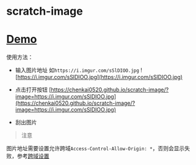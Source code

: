 # scratch-image
 
 # [Demo](https://chenkai0520.github.io/scratch-image/)

使用方法：
+ 输入图片地址 
如`https://i.imgur.com/sSlDIOO.jpg`
![https://i.imgur.com/sSlDIOO.jpg](https://i.imgur.com/sSlDIOO.jpg)

+ 点击打开按钮
[https://chenkai0520.github.io/scratch-image/?image=https://i.imgur.com/sSlDIOO.jpg](https://chenkai0520.github.io/scratch-image/?image=https://i.imgur.com/sSlDIOO.jpg)
+ 刮出图片

> 注意

图片地址需要设置允许跨域`Access-Control-Allow-Origin: *`，否则会显示失败，参考[跨域设置](https://developer.mozilla.org/zh-CN/docs/Web/HTTP/CORS)
